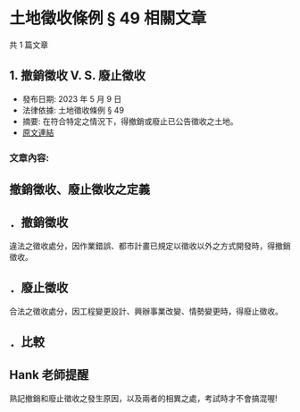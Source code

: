# 土地徵收條例 § 49 相關文章

共 1 篇文章

## 1. 撤銷徵收 V. S. 廢止徵收

- 發布日期: 2023 年 5 月 9 日
- 法律依據: 土地徵收條例 § 49
- 摘要: 在符合特定之情況下，得撤銷或廢止已公告徵收之土地。
- [原文連結](https://www.jasper-realestate.com/%e6%92%a4%e9%8a%b7%e5%be%b5%e6%94%b6_vs_%e5%bb%a2%e6%ad%a2%e5%be%b5%e6%94%b6/)

### 文章內容:

## 撤銷徵收、廢止徵收之定義

## ．撤銷徵收

違法之徵收處分，因作業錯誤、都市計畫已規定以徵收以外之方式開發時，得撤銷徵收。

## ．廢止徵收

合法之徵收處分，因工程變更設計、興辦事業改變、情勢變更時，得廢止徵收。

## ．比較

## Hank 老師提醒

熟記撤銷和廢止徵收之發生原因，以及兩者的相異之處，考試時才不會搞混喔!